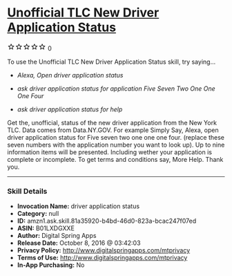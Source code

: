 # [Unofficial TLC New Driver Application Status](http://alexa.amazon.com/#skills/amzn1.ask.skill.81a35920-b4bd-46d0-823a-bcac247f07ed)
![0 stars](../../images/ic_star_border_black_18dp_1x.png)![0 stars](../../images/ic_star_border_black_18dp_1x.png)![0 stars](../../images/ic_star_border_black_18dp_1x.png)![0 stars](../../images/ic_star_border_black_18dp_1x.png)![0 stars](../../images/ic_star_border_black_18dp_1x.png) 0

To use the Unofficial TLC New Driver Application Status skill, try saying...

* *Alexa, Open driver application status*

* *ask driver application status for application Five Seven Two One One One Four*

* *ask driver application status for help*

Get the, unofficial, status of the new driver application from the New York TLC.  Data comes from  Data.NY.GOV.  For example  Simply Say,  Alexa, open driver application status for  Five seven two one one one four.  (replace these  seven numbers  with the application number you want to look up).   Up to nine information items will be presented.  Including wether your application is complete or incomplete.  To get terms and conditions  say,  More Help. Thank you.

***

### Skill Details

* **Invocation Name:** driver application status
* **Category:** null
* **ID:** amzn1.ask.skill.81a35920-b4bd-46d0-823a-bcac247f07ed
* **ASIN:** B01LXDGXXE
* **Author:** Digital Spring Apps
* **Release Date:** October 8, 2016 @ 03:42:03
* **Privacy Policy:** http://www.digitalspringapps.com/mtprivacy
* **Terms of Use:** http://www.digitalspringapps.com/mtprivacy
* **In-App Purchasing:** No

